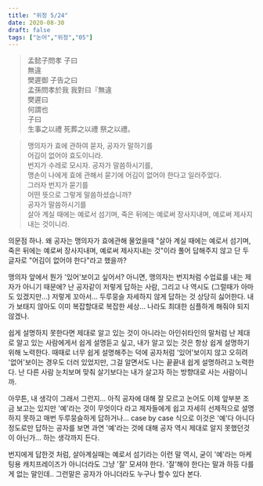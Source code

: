 ```yaml
---
title: "위정 5/24"
date: 2020-08-30
draft: false
tags: ["논어","위정","05"]
---
```


> 孟懿子問孝 子曰 </br>
> 無違 </br>
> 樊遲御 子告之曰 </br>
> 孟孫問孝於我 我對曰『無違 </br>
> 樊遲曰 </br>
> 何謂也 </br>
> 子曰 </br>
> 生事之以禮 死葬之以禮 祭之以禮。

> 맹의자가 효에 관하여 묻자, 공자가 말하기를 </br>
> 어김이 없어야 효도이니라. </br>
> 번지가 수레로 모시자. 공자가 말씀하시기를, </br>
> 맹손이 나에게 효에 관해서 묻기에 어김이 없어야 한다고 일러주었다. </br>
> 그러자 번지가 묻기를 </br>
> 어떤 뜻으로 그렇게 말씀하셨습니까? </br>
> 공자가 말씀하시기를 </br>
> 살아 계실 때에는 예로서 섬기며, 죽은 뒤에는 예로써 장사지내며, 예로써 제사지내는 것이니라.

의문점 하나. 왜 공자는 맹의자가 효에관해 물었을때
"살아 계실 때에는 예로서 섬기며, 죽은 뒤에는 예로써 장사지내며,
예로써 제사지내는 것"이라 풀어 답해주지 않고
단 두글자로 "어김이 없어야 한다"라고 했을까?

맹의자 앞에서 뭔가 '있어'보이고 싶어서?
아니면, 맹의자는 번지처럼 수업료를 내는 제자가 아니기 때문에?
난 공자같이 저렇게 답하는 사람, 그리고 나 역시도 (그럴때가 아마도 있겠지만...)
저렇게 꼬아서... 두루뭉슬 자세하지 않게 답하는 것 상당히 싫어한다.
내가 보태지 않아도 이미 복잡할대로 복잡한 세상... 나라도 최대한 심플하게 해줘야 되지 않겠나.

쉽게 설명하지 못한다면 제대로 알고 있는 것이 아니라는 아인쉬타인의 말처럼
난 제대로 알고 있는 사람에게서 쉽게 설명듣고 싶고,
내가 알고 있는 것은 항상 쉽게 설명하기 위해 노력한다.
때때로 너무 쉽게 설명해주는 덕에 공자처럼 '있어'보이지 않고
오히려 '없어'보이는 경우도 더러 있었지만,
그걸 알면서도 나는 끝끝내 쉽게 설명하려고 노력한다.
난 다른 사람 눈치보며 맞춰 살기보다는
내가 살고자 하는 방향대로 사는 사람이니까.

아무튼, 내 생각이 그래서 그런지... 
아직 공자에 대해 잘 모르고 논어도 이제 앞부분 조금 보고는 있지만
'예'라는 것이 무엇이다 라고 제자들에게 쉽고 자세히 선제적으로 설명하지 못하고
매번 두루뭉슬하게 답하거나... case by case 식으로 이것은 '예'다 아니다 정도로만 답하는 공자를 보면
과연 '예'라는 것에 대해 공자 역시 제대로 알지 못했던것이 아닌가... 하는 생각까지 든다.

번지에게 답한것 처럼, 살아계실때는 예로서 섬기라는 이런 말 역시,
굳이 '예'라는 마케팅용 캐치프레이즈가 아니더라도 그냥 '잘' 모셔야 한다.
'잘'해야 한다는 말과 하등 다를게 없는 말인데.. 그런말은 공자가 아니더라도 누구나 할수 있다 본다.
